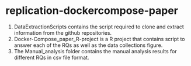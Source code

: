 # replication-dockercompose-paper
1. DataExtractionScripts contains the script required to clone and extract information from the github repositories.
2. Docker-Compose_paper_R-project is a R project that contains script to answer each of the RQs as well as the data collections figure.
3. The Manual_analysis folder contains the manual analysis results for different RQs in csv file format.


